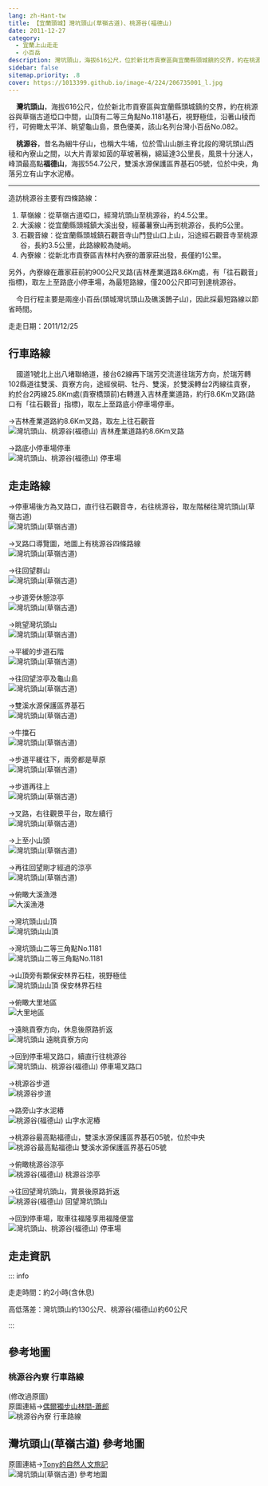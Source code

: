 ```yaml
---
lang: zh-Hant-tw
title: 【宜蘭頭城】灣坑頭山(草嶺古道)、桃源谷(福德山)
date: 2011-12-27
category: 
  - 宜蘭上山走走
  - 小百岳
description: 灣坑頭山，海拔616公尺，位於新北市貢寮區與宜蘭縣頭城鎮的交界，約在桃源谷與草嶺古道埡口中間，山頂有二等三角點No.1181基石，視野極佳，沿著山稜而行，可俯瞰太平洋、眺望龜山島，景色優美，該山名列台灣小百岳No.082。 桃源谷，昔名為綑牛仔山，也稱大牛埔，位於雪山山脈主脊北段的灣坑頭山西稜和內寮山之間，以大片青翠如茵的草坡著稱，綿延達3公里長，風景十分迷人，峰頂最高點福德山，海拔554.7公尺，雙溪水源保護區界基石05號，位於中央，角落另立有山字水泥樁。
sidebar: false
sitemap.priority: .8
cover: https://1013399.github.io/image-4/224/206735001_l.jpg
---
```


    **灣坑頭山**，海拔616公尺，位於新北市貢寮區與宜蘭縣頭城鎮的交界，約在桃源谷與草嶺古道埡口中間，山頂有二等三角點No.1181基石，視野極佳，沿著山稜而行，可俯瞰太平洋、眺望龜山島，景色優美，該山名列台灣小百岳No.082。  

    **桃源谷**，昔名為綑牛仔山，也稱大牛埔，位於雪山山脈主脊北段的灣坑頭山西稜和內寮山之間，以大片青翠如茵的草坡著稱，綿延達3公里長，風景十分迷人，峰頂最高點**福德山**，海拔554.7公尺，雙溪水源保護區界基石05號，位於中央，角落另立有山字水泥樁。 

<!-- more --> 
----

造訪桃源谷主要有四條路線：  
1. 草嶺線：從草嶺古道啞口，經灣坑頭山至桃源谷，約4.5公里。  
2. 大溪線：從宜蘭縣頭城鎮大溪出發，經蕃薯寮山再到桃源谷，長約5公里。  
3. 石觀音線：從宜蘭縣頭城鎮石觀音寺山門登山口上山，沿途經石觀音寺至桃源谷，長約3.5公里，此路線較為陡峭。  
4. 內寮線：從新北市貢寮區吉林村內寮的蕭家莊出發，長僅約1公里。  

另外，內寮線在蕭家莊前約900公尺叉路(吉林產業道路8.6Km處，有「往石觀音」指標)，取左上至路底小停車場，為最短路線，僅200公尺即可到達桃源谷。  

    今日行程主要是兩座小百岳(頭城灣坑頭山及礁溪鵲子山)，因此採最短路線以節省時間。

走走日期：2011/12/25

## 行車路線
    國道1號北上出八堵聯絡道，接台62線再下瑞芳交流道往瑞芳方向，於瑞芳轉102縣道往雙溪、貢寮方向，途經侯硐、牡丹、雙溪，於雙溪轉台2丙線往貢寮，約於台2丙線25.8Km處(貢寮橋頭前)右轉進入吉林產業道路，約行8.6Km叉路(路口有「往石觀音」指標)，取左上至路底小停車場停車。  

→吉林產業道路約8.6Km叉路，取左上往石觀音  
![灣坑頭山、桃源谷(福德山) 吉林產業道路約8.6Km叉路](https://1013399.github.io/image-4/224/206734990_l.jpg)

→路底小停車場停車  
![灣坑頭山、桃源谷(福德山) 停車場](https://1013399.github.io/image-4/224/206796702_l.jpg)

## 走走路線
→停車場後方為叉路口，直行往石觀音寺，右往桃源谷，取左階梯往灣坑頭山(草嶺古道)  
![灣坑頭山(草嶺古道)](https://1013399.github.io/image-4/224/206734998_l.jpg)

→叉路口導覽圖，地圖上有桃源谷四條路線  
![灣坑頭山(草嶺古道)](https://1013399.github.io/image-4/224/206735229_l.jpg)

→往回望群山  
![灣坑頭山(草嶺古道)](https://1013399.github.io/image-4/224/206735001_l.jpg)

→步道旁休憩涼亭  
![灣坑頭山(草嶺古道)](https://1013399.github.io/image-4/224/206735003_l.jpg)

→眺望灣坑頭山  
![灣坑頭山(草嶺古道)](https://1013399.github.io/image-4/224/206735007_l.jpg)

→平緩的步道石階  
![灣坑頭山(草嶺古道)](https://1013399.github.io/image-4/224/206735012_l.jpg)

→往回望涼亭及龜山島  
![灣坑頭山(草嶺古道)](https://1013399.github.io/image-4/224/206735019_l.jpg)

→雙溪水源保護區界基石  
![灣坑頭山(草嶺古道)](https://1013399.github.io/image-4/224/206735023_l.jpg)

→牛擋石  
![灣坑頭山(草嶺古道)](https://1013399.github.io/image-4/224/206735030_l.jpg)

→步道平緩往下，兩旁都是草原  
![灣坑頭山(草嶺古道)](https://1013399.github.io/image-4/224/206735033_l.jpg)

→步道再往上  
![灣坑頭山(草嶺古道)](https://1013399.github.io/image-4/224/206735038_l.jpg)

→叉路，右往觀景平台，取左續行  
![灣坑頭山(草嶺古道)](https://1013399.github.io/image-4/224/206735041_l.jpg)

→上至小山頭  
![灣坑頭山(草嶺古道)](https://1013399.github.io/image-4/224/206735045_l.jpg)

→再往回望剛才經過的涼亭  
![灣坑頭山(草嶺古道)](https://1013399.github.io/image-4/224/206735051_l.jpg)

→俯瞰大溪漁港  
![大溪漁港](https://1013399.github.io/image-4/224/206735055_l.jpg)

→灣坑頭山山頂  
![灣坑頭山山頂](https://1013399.github.io/image-4/224/206735059_l.jpg)

→灣坑頭山二等三角點No.1181  
![灣坑頭山二等三角點No.1181](https://1013399.github.io/image-4/224/206735062_l.jpg)

→山頂旁有顆保安林界石柱，視野極佳  
![灣坑頭山山頂 保安林界石柱](https://1013399.github.io/image-4/224/206735068_l.jpg)

→俯瞰大里地區  
![大里地區](https://1013399.github.io/image-4/224/206735077_l.jpg)

→遠眺貢寮方向，休息後原路折返  
![灣坑頭山 遠眺貢寮方向](https://1013399.github.io/image-4/224/206735082_l.jpg)

→回到停車場叉路口，續直行往桃源谷  
![灣坑頭山、桃源谷(福德山) 停車場叉路口](https://1013399.github.io/image-4/224/206735088_l.jpg)

→桃源谷步道  
![桃源谷步道](https://1013399.github.io/image-4/224/206735093_l.jpg)

→路旁山字水泥樁  
![桃源谷(福德山) 山字水泥樁](https://1013399.github.io/image-4/224/206735100_l.jpg)

→桃源谷最高點福德山，雙溪水源保護區界基石05號，位於中央  
![桃源谷最高點福德山 雙溪水源保護區界基石05號](https://1013399.github.io/image-4/224/206735106_l.jpg)

→俯瞰桃源谷涼亭  
![桃源谷(福德山) 桃源谷涼亭](https://1013399.github.io/image-4/224/206735108_l.jpg)

→往回望灣坑頭山，賞景後原路折返  
![桃源谷(福德山) 回望灣坑頭山](https://1013399.github.io/image-4/224/206735113_l.jpg)

→回到停車場，取車往福隆享用福隆便當  
![灣坑頭山、桃源谷(福德山) 停車場](https://1013399.github.io/image-4/224/206734988_l.jpg)

## 走走資訊

::: info

走走時間：約2小時(含休息)

高低落差：灣坑頭山約130公尺、桃源谷(福德山)約60公尺

:::

## 參考地圖

### 桃源谷內寮 行車路線
(修改過原圖)  
原圖連結→[偶爾獨步山林間-蕭郎](http://www.yougoipay.com/kenny/w591/index.htm)  
![桃源谷內寮 行車路線](https://1013399.github.io/image-4/224/206735156_l.jpg)

## 灣坑頭山(草嶺古道) 參考地圖
原圖連結→[Tony的自然人文旅記](http://www.tonyhuang39.com/tony0464/tony0464.html)  
![灣坑頭山(草嶺古道) 參考地圖](https://1013399.github.io/image-4/224/206735152_l.jpg)